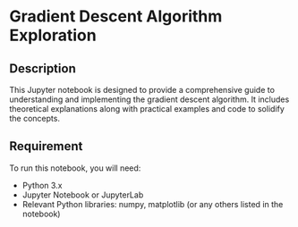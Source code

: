 # Gradient Descent Algorithm Exploration

## Description
This Jupyter notebook is designed to provide a comprehensive guide to understanding and implementing the gradient descent algorithm. It includes theoretical explanations along with practical examples and code to solidify the concepts.

## Requirement
To run this notebook, you will need:
- Python 3.x
- Jupyter Notebook or JupyterLab
- Relevant Python libraries: numpy, matplotlib (or any others listed in the notebook)


